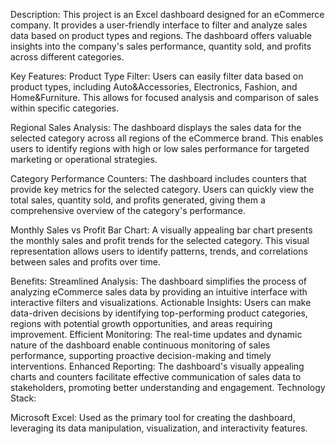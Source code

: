 Description: This project is an Excel dashboard designed for an eCommerce company. It provides a user-friendly interface to filter and analyze sales data based on product types and regions. The dashboard offers valuable insights into the company's sales performance, quantity sold, and profits across different categories.

Key Features:
Product Type Filter: Users can easily filter data based on product types, including Auto&Accessories, Electronics, Fashion, and Home&Furniture. This allows for focused analysis and comparison of sales within specific categories.

Regional Sales Analysis: The dashboard displays the sales data for the selected category across all regions of the eCommerce brand. This enables users to identify regions with high or low sales performance for targeted marketing or operational strategies.

Category Performance Counters: The dashboard includes counters that provide key metrics for the selected category. Users can quickly view the total sales, quantity sold, and profits generated, giving them a comprehensive overview of the category's performance.

Monthly Sales vs Profit Bar Chart: A visually appealing bar chart presents the monthly sales and profit trends for the selected category. This visual representation allows users to identify patterns, trends, and correlations between sales and profits over time.

Benefits:
Streamlined Analysis: The dashboard simplifies the process of analyzing eCommerce sales data by providing an intuitive interface with interactive filters and visualizations.
Actionable Insights: Users can make data-driven decisions by identifying top-performing product categories, regions with potential growth opportunities, and areas requiring improvement.
Efficient Monitoring: The real-time updates and dynamic nature of the dashboard enable continuous monitoring of sales performance, supporting proactive decision-making and timely interventions.
Enhanced Reporting: The dashboard's visually appealing charts and counters facilitate effective communication of sales data to stakeholders, promoting better understanding and engagement.
Technology Stack:

Microsoft Excel: Used as the primary tool for creating the dashboard, leveraging its data manipulation, visualization, and interactivity features.
